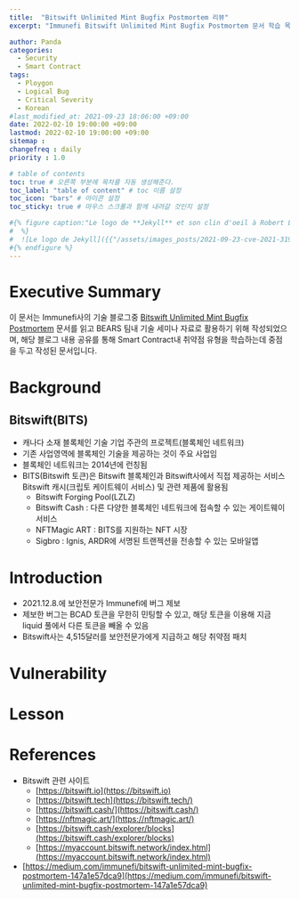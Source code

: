 ```yaml
---
title:  "Bitswift Unlimited Mint Bugfix Postmortem 리뷰"
excerpt: "Immunefi Bitswift Unlimited Mint Bugfix Postmortem 문서 학습 목적으로 살펴본 내용임"

author: Panda
categories:
  - Security
  - Smart Contract
tags:
  - Ploygon
  - Logical Bug
  - Critical Severity
  - Korean
#last_modified_at: 2021-09-23 18:06:00 +09:00
date: 2022-02-10 19:00:00 +09:00
lastmod: 2022-02-10 19:00:00 +09:00
sitemap :
changefreq : daily
priority : 1.0

# table of contents
toc: true # 오른쪽 부분에 목차를 자동 생성해준다.
toc_label: "table of content" # toc 이름 설정
toc_icon: "bars" # 아이콘 설정
toc_sticky: true # 마우스 스크롤과 함께 내려갈 것인지 설정

#{% figure caption:"Le logo de **Jekyll** et son clin d'oeil à Robert Louis Stevenson"
#  %}
#  ![Le logo de Jekyll]({{"/assets/images_posts/2021-09-23-cve-2021-31956-part1/1.png"| #relative_url}})
#{% endfigure %}
---
```

# Executive Summary
이 문서는 Immunefi사의 기술 블로그중 [Bitswift Unlimited Mint Bugfix Postmortem](https://medium.com/immunefi/bitswift-unlimited-mint-bugfix-postmortem-147a1e57dca9) 문서를 읽고 BEARS 팀내 기술 세미나 자료로 활용하기 위해 작성되었으며, 해당 블로그 내용 공유를 통해 Smart Contract내 취약점 유형을 학습하는데 중점을 두고 작성된 문서입니다.

# Background
## Bitswift(BITS)
* 캐나다 소재 블록체인 기술 기업 주관의 프로젝트(블록체인 네트워크)
* 기존 사업영역에 블록체인 기술을 제공하는 것이 주요 사업임
* 블록체인 네트워크는 2014년에 런칭됨
* BITS(Bitswift 토큰)은 Bitswift 블록체인과 Bitswift사에서 직접 제공하는 서비스 Bitswift 캐시(크립토 케이트웨이 서비스) 및 관련 제품에 활용됨
  * Bitswift Forging Pool(LZLZ)
  * Bitswift Cash : 다른 다양한 블록체인 네트워크에 접속할 수 있는 게이트웨이 서비스
  * NFTMagic ART : BITS를 지원하는 NFT 시장
  * Sigbro : Ignis, ARDR에 서명된 트랜젝션을 전송할 수 있는 모바일앱
# Introduction
* 2021.12.8.에 보안전문가 Immunefi에 버그 제보
* 제보한 버그는 BCAD 토큰을 무한히 민팅할 수 있고, 해당 토큰을 이용해 지금 liquid 풀에서 다른 토큰을 빼올 수 있음
* Bitswift사는 4,515달러를 보안전문가에게 지급하고 해당 취약점 패치
# Vulnerability

# Lesson

# References
* Bitswift 관련 사이트
  *  [https://bitswift.io](https://bitswift.io)
  *  [https://bitswift.tech](https://bitswift.tech/)
  *  [https://bitswift.cash/](https://bitswift.cash/)
  *  [https://nftmagic.art/](https://nftmagic.art/)
  *  [https://bitswift.cash/explorer/blocks](https://bitswift.cash/explorer/blocks)
  *  [https://myaccount.bitswift.network/index.html](https://myaccount.bitswift.network/index.html)
* [https://medium.com/immunefi/bitswift-unlimited-mint-bugfix-postmortem-147a1e57dca9](https://medium.com/immunefi/bitswift-unlimited-mint-bugfix-postmortem-147a1e57dca9)